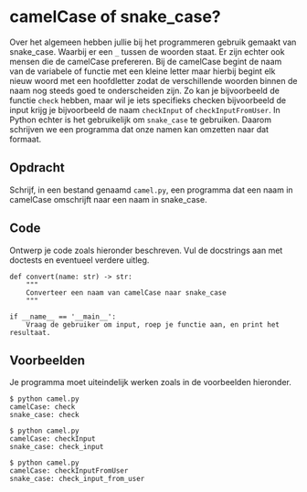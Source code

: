 # camelCase of snake_case?

Over het algemeen hebben jullie bij het programmeren gebruik gemaakt van snake_case. Waarbij er een `_` tussen de woorden staat. Er zijn echter ook mensen die de camelCase prefereren.
Bij de camelCase begint de naam van de variabele of functie met een kleine letter maar hierbij begint elk nieuw woord met een hoofdletter zodat de verschillende woorden binnen de naam nog steeds goed te onderscheiden zijn.
Zo kan je bijvoorbeeld de functie `check` hebben, maar wil je iets specifieks checken bijvoorbeeld de input krijg je bijvoorbeeld de naam `checkInput` of `checkInputFromUser`.
In Python echter is het gebruikelijk om `snake_case` te gebruiken. Daarom schrijven we een programma dat onze namen kan omzetten naar dat formaat.

## Opdracht

Schrijf, in een bestand genaamd `camel.py`, een programma dat een naam in camelCase omschrijft naar een naam in snake_case.

## Code

Ontwerp je code zoals hieronder beschreven. Vul de docstrings aan met doctests en eventueel verdere uitleg.

    def convert(name: str) -> str:
        """
        Converteer een naam van camelCase naar snake_case
        """

    if __name__ == '__main__':
        Vraag de gebruiker om input, roep je functie aan, en print het resultaat.

## Voorbeelden

Je programma moet uiteindelijk werken zoals in de voorbeelden hieronder.

    $ python camel.py
    camelCase: check
    snake_case: check

    $ python camel.py
    camelCase: checkInput
    snake_case: check_input

    $ python camel.py
    camelCase: checkInputFromUser
    snake_case: check_input_from_user

